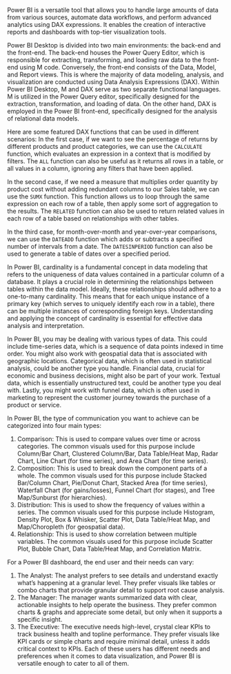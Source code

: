 Power BI is a versatile tool that allows you to handle large amounts of data from various sources, automate data workflows, and perform advanced analytics using DAX expressions. It enables the creation of interactive reports and dashboards with top-tier visualization tools.
 
Power BI Desktop is divided into two main environments: the back-end and the front-end. The back-end houses the Power Query Editor, which is responsible for extracting, transforming, and loading raw data to the front-end using M code. Conversely, the front-end consists of the Data, Model, and Report views. This is where the majority of data modeling, analysis, and visualization are conducted using Data Analysis Expressions (DAX).
Within Power BI Desktop, M and DAX serve as two separate functional languages. M is utilized in the Power Query editor, specifically designed for the extraction, transformation, and loading of data. On the other hand, DAX is employed in the Power BI front-end, specifically designed for the analysis of relational data models.
 
Here are some featured DAX functions that can be used in different scenarios:
In the first case, if we want to see the percentage of returns by different products and product categories, we can use the `CALCULATE` function, which evaluates an expression in a context that is modified by filters. The `ALL` function can also be useful as it returns all rows in a table, or all values in a column, ignoring any filters that have been applied.
 
In the second case, if we need a measure that multiplies order quantity by product cost without adding redundant columns to our Sales table, we can use the `SUMX` function. This function allows us to loop through the same expression on each row of a table, then apply some sort of aggregation to the results. The `RELATED` function can also be used to return related values in each row of a table based on relationships with other tables.
 
In the third case, for month-over-month and year-over-year comparisons, we can use the `DATEADD` function which adds or subtracts a specified number of intervals from a date. The `DATESINPERIOD` function can also be used to generate a table of dates over a specified period.

 
In Power BI, cardinality is a fundamental concept in data modeling that refers to the uniqueness of data values contained in a particular column of a database. It plays a crucial role in determining the relationships between tables within the data model. Ideally, these relationships should adhere to a one-to-many cardinality. This means that for each unique instance of a primary key (which serves to uniquely identify each row in a table), there can be multiple instances of corresponding foreign keys. Understanding and applying the concept of cardinality is essential for effective data analysis and interpretation.
 
In Power BI, you may be dealing with various types of data. This could include time-series data, which is a sequence of data points indexed in time order. You might also work with geospatial data that is associated with geographic locations. Categorical data, which is often used in statistical analysis, could be another type you handle. Financial data, crucial for economic and business decisions, might also be part of your work. Textual data, which is essentially unstructured text, could be another type you deal with. Lastly, you might work with funnel data, which is often used in marketing to represent the customer journey towards the purchase of a product or service.

In Power BI, the type of communication you want to achieve can be categorized into four main types:
1.	Comparison: This is used to compare values over time or across categories. The common visuals used for this purpose include Column/Bar Chart, Clustered Column/Bar, Data Table/Heat Map, Radar Chart, Line Chart (for time series), and Area Chart (for time series).
2.	Composition: This is used to break down the component parts of a whole. The common visuals used for this purpose include Stacked Bar/Column Chart, Pie/Donut Chart, Stacked Area (for time series), Waterfall Chart (for gains/losses), Funnel Chart (for stages), and Tree Map/Sunburst (for hierarchies).
3.	Distribution: This is used to show the frequency of values within a series. The common visuals used for this purpose include Histogram, Density Plot, Box & Whisker, Scatter Plot, Data Table/Heat Map, and Map/Choropleth (for geospatial data).
4.	Relationship: This is used to show correlation between multiple variables. The common visuals used for this purpose include Scatter Plot, Bubble Chart, Data Table/Heat Map, and Correlation Matrix.
 
For a Power BI dashboard, the end user and their needs can vary:
1.	The Analyst: The analyst prefers to see details and understand exactly what’s happening at a granular level. They prefer visuals like tables or combo charts that provide granular detail to support root cause analysis.
2.	The Manager: The manager wants summarized data with clear, actionable insights to help operate the business. They prefer common charts & graphs and appreciate some detail, but only when it supports a specific insight.
3.	The Executive: The executive needs high-level, crystal clear KPIs to track business health and topline performance. They prefer visuals like KPI cards or simple charts and require minimal detail, unless it adds critical context to KPIs.
Each of these users has different needs and preferences when it comes to data visualization, and Power BI is versatile enough to cater to all of them.



